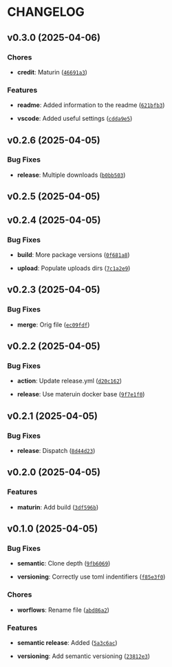 # CHANGELOG


## v0.3.0 (2025-04-06)

### Chores

- **credit**: Maturin
  ([`46691a3`](https://github.com/MarshallEvergreen/zapp/commit/46691a364da76fb5f6da66985904d4b85ae3c830))

### Features

- **readme**: Added information to the readme
  ([`621bfb3`](https://github.com/MarshallEvergreen/zapp/commit/621bfb35ccbd339c058ecb183d35e90cada0fd7e))

- **vscode**: Added useful settings
  ([`cdda9e5`](https://github.com/MarshallEvergreen/zapp/commit/cdda9e5be00b3f699ca3b59847a74374461de6be))


## v0.2.6 (2025-04-05)

### Bug Fixes

- **release**: Multiple downloads
  ([`b0bb503`](https://github.com/MarshallEvergreen/zapp/commit/b0bb503c498841c75bc49ffe1357dfd13214519c))


## v0.2.5 (2025-04-05)


## v0.2.4 (2025-04-05)

### Bug Fixes

- **build**: More package versions
  ([`0f681a8`](https://github.com/MarshallEvergreen/zapp/commit/0f681a8d6dc0e094bca46dc0b35f6b954a591266))

- **upload**: Populate uploads dirs
  ([`7c1a2e9`](https://github.com/MarshallEvergreen/zapp/commit/7c1a2e93eb232d93139fafa9f60c29330cc2bdb0))


## v0.2.3 (2025-04-05)

### Bug Fixes

- **merge**: Orig file
  ([`ec09fdf`](https://github.com/MarshallEvergreen/zapp/commit/ec09fdf8e6c2c16d346a3b6ff1ccec087f7b8ade))


## v0.2.2 (2025-04-05)

### Bug Fixes

- **action**: Update release.yml
  ([`d20c162`](https://github.com/MarshallEvergreen/zapp/commit/d20c16237d81e48732f4ac6fc165d074ac312203))

- **release**: Use materuin docker base
  ([`9f7e1f0`](https://github.com/MarshallEvergreen/zapp/commit/9f7e1f0f6bf577cf43f00dd65dd1f3b972d41382))


## v0.2.1 (2025-04-05)

### Bug Fixes

- **release**: Dispatch
  ([`8d44d23`](https://github.com/MarshallEvergreen/zapp/commit/8d44d23368aee7e8999f0b496d2efea82e654c21))


## v0.2.0 (2025-04-05)

### Features

- **maturin**: Add build
  ([`3df596b`](https://github.com/MarshallEvergreen/zapp/commit/3df596b90cd361bedd1f2ecadc5894e86da3a901))


## v0.1.0 (2025-04-05)

### Bug Fixes

- **semantic**: Clone depth
  ([`9fb6069`](https://github.com/MarshallEvergreen/zapp/commit/9fb60699a4d5260aaddce1ca4b2a0df1727611a7))

- **versioning**: Correctly use toml indentifiers
  ([`f85e3f0`](https://github.com/MarshallEvergreen/zapp/commit/f85e3f07e2eb94f9483b0e5faeb9e4cdcc6e1c16))

### Chores

- **worflows**: Rename file
  ([`abd86a2`](https://github.com/MarshallEvergreen/zapp/commit/abd86a2fe2f77c7b2f67f3bddfb5489bda6a7f2d))

### Features

- **semantic release**: Added
  ([`5a3c6ac`](https://github.com/MarshallEvergreen/zapp/commit/5a3c6acc7a719c8b5c29e018e5fcafb6ad03a0e9))

- **versioning**: Add semantic versioning
  ([`23812e3`](https://github.com/MarshallEvergreen/zapp/commit/23812e3486ef4dd18fb6e53cd11f251dc7ddfca4))

